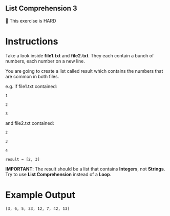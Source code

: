## List Comprehension 3

💪 This exercise is HARD

# Instructions

Take a look inside **file1.txt** and **file2.txt**. They each contain a bunch of numbers, each number on a new line.

You are going to create a list called result which contains the numbers that are common in both files. 

e.g. if file1.txt contained:

```
1
```

```
2
```

```
3
```

and file2.txt contained:

```
2
```

```
3
```

```
4
```

```
result = [2, 3]
```

**IMPORTANT**: The result should be a list that contains **Integers**, not **Strings**. Try to use **List Comprehension** instead of a **Loop**.

# Example Output

```
[3, 6, 5, 33, 12, 7, 42, 13]
```

